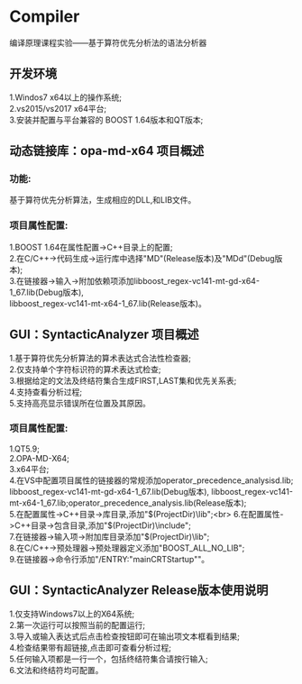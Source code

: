 # Compiler
编译原理课程实验——基于算符优先分析法的语法分析器<br>

## 开发环境<br>
1.Windos7 x64以上的操作系统;<br>
2.vs2015/vs2017 x64平台;<br>
3.安装并配置与平台兼容的 BOOST 1.64版本和QT版本;<br>

## 动态链接库：opa-md-x64 项目概述<br>
### 功能:<br>
基于算符优先分析算法，生成相应的DLL,和LIB文件。<br>
### 项目属性配置:<br>
1.BOOST 1.64在属性配置->C++目录上的配置;<br>
2.在C/C++->代码生成->运行库中选择"MD"(Release版本)及"MDd"(Debug版本);<br>
3.在链接器->输入->附加依赖项添加libboost_regex-vc141-mt-gd-x64-1_67.lib(Debug版本),<br>
libboost_regex-vc141-mt-x64-1_67.lib(Release版本)。<br>

## GUI：SyntacticAnalyzer 项目概述<br>
1.基于算符优先分析算法的算术表达式合法性检查器;<br>
2.仅支持单个字符标识符的算术表达式检查;<br>
3.根据给定的文法及终结符集合生成FIRST,LAST集和优先关系表;<br>
4.支持查看分析过程;<br>
5.支持高亮显示错误所在位置及其原因。<br>
### 项目属性配置:<br>
1.QT5.9;<br>
2.OPA-MD-X64;<br>
3.x64平台;<br>
4.在VS中配置项目属性的链接器的常规添加operator_precedence_analysisd.lib;<br>
libboost_regex-vc141-mt-gd-x64-1_67.lib(Debug版本),
libboost_regex-vc141-mt-x64-1_67.lib;operator_precedence_analysis.lib(Release版本);<br>
5.在配置属性->C++目录->库目录,添加"$(ProjectDir)\lib";<br>
6.在配置属性->C++目录->包含目录,添加"$(ProjectDir)\include";<br>
7.在链接器->输入项->附加库目录添加"$(ProjectDir)\lib";<br>
8.在C/C++->预处理器->预处理器定义添加"BOOST_ALL_NO_LIB";<br>
9.在链接器->命令行添加"/ENTRY:"mainCRTStartup""。<br>

## GUI：SyntacticAnalyzer Release版本使用说明<br>
1.仅支持Windows7以上的X64系统;<br>
2.第一次运行可以按照当前的配置运行;<br>
3.导入或输入表达式后点击检查按钮即可在输出项文本框看到结果;<br>
4.检查结果带有超链接,点击即可查看分析过程;<br>
5.任何输入项都是一行一个，包括终结符集合请按行输入;<br>
6.文法和终结符均可配置。<br>
